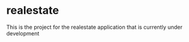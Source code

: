 # realestate
This is the project for the realestate application that is currently under development
